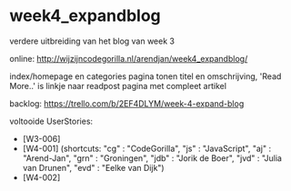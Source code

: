 # week4_expandblog
verdere uitbreiding van het blog van week 3

online: http://wijzijncodegorilla.nl/arendjan/week4_expandblog/

index/homepage en categories pagina tonen titel en omschrijving, 'Read More..' is linkje naar readpost pagina met compleet artikel

backlog: https://trello.com/b/2EF4DLYM/week-4-expand-blog

voltooide UserStories:
 - [W3-006]
 - [W4-001] (shortcuts: "cg" : "CodeGorilla", "js" : "JavaScript", "aj" : "Arend-Jan", "grn" : "Groningen", "jdb" : "Jorik de Boer", "jvd" : "Julia van Drunen", "evd" : "Eelke van Dijk")
 - [W4-002]

